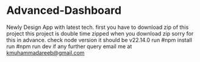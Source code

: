 # Advanced-Dashboard
Newly Design App with latest tech.
first you have to download zip of this project
this project is double time zipped when you download zip sorry for this in advance.
check node version it should be v22.14.0
run #npm install
run #npm run dev
if any further query email me at kmuhammadareeb@gmail.com
